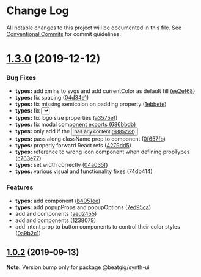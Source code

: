 # Change Log

All notable changes to this project will be documented in this file.
See [Conventional Commits](https://conventionalcommits.org) for commit guidelines.

# [1.3.0](https://github.com/beatgig/synth/compare/@beatgig/synth-ui@1.2.0...@beatgig/synth-ui@1.3.0) (2019-12-12)


### Bug Fixes

* **types:** add xmlns to svgs and add currentColor as default fill ([ee2ef68](https://github.com/beatgig/synth/commit/ee2ef68))
* **types:** fix <MenuDivider> spacing ([04d34e1](https://github.com/beatgig/synth/commit/04d34e1))
* **types:** fix <SearchInput> missing semicolon on padding property ([1ebbefe](https://github.com/beatgig/synth/commit/1ebbefe))
* **types:** fix <Select> padding and background position ([4ba3dba](https://github.com/beatgig/synth/commit/4ba3dba))
* **types:** fix logo size properties ([a3575e1](https://github.com/beatgig/synth/commit/a3575e1))
* **types:** fix modal component exports ([686bbdb](https://github.com/beatgig/synth/commit/686bbdb))
* **types:** only add <Spacer> if the <Button> has any content ([9885223](https://github.com/beatgig/synth/commit/9885223))
* **types:** pass along className prop to <Icon> component ([0f657fb](https://github.com/beatgig/synth/commit/0f657fb))
* **types:** properly forward React refs ([4279dd5](https://github.com/beatgig/synth/commit/4279dd5))
* **types:** reference to wrong icon component when defining propTypes ([c763e77](https://github.com/beatgig/synth/commit/c763e77))
* **types:** set <GridItem> width correctly ([04a035f](https://github.com/beatgig/synth/commit/04a035f))
* **types:** various visual and functionality fixes ([74db414](https://github.com/beatgig/synth/commit/74db414))


### Features

* **types:** add <Paragraph> component ([b4051ee](https://github.com/beatgig/synth/commit/b4051ee))
* **types:** add popupProps and popupOptions ([7ed95ca](https://github.com/beatgig/synth/commit/7ed95ca))
* add <Grid> and <GridItem> components ([aed2455](https://github.com/beatgig/synth/commit/aed2455))
* add <Modal> and <ConfirmationModal> components ([1238079](https://github.com/beatgig/synth/commit/1238079))
* add intent prop to button components to control their color styles ([0a9b2c1](https://github.com/beatgig/synth/commit/0a9b2c1))





## [1.0.2](https://github.com/beatgig/synth/compare/@beatgig/synth-ui@1.0.1...@beatgig/synth-ui@1.0.2) (2019-09-13)

**Note:** Version bump only for package @beatgig/synth-ui
